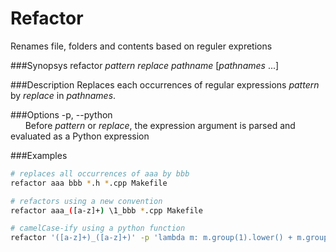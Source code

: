Refactor
========

Renames file, folders and contents based on reguler expretions

###Synopsys
  refactor *pattern* *replace* *pathname* [*pathnames* ...]


###Description
Replaces each occurrences of regular expressions *pattern* by *replace* in *pathnames*.


###Options
-p, --python  
&nbsp;&nbsp;&nbsp;&nbsp;&nbsp;&nbsp;Before *pattern* or *replace*, the expression argument is parsed and evaluated as a Python expression


###Examples
```bash
# replaces all occurrences of aaa by bbb
refactor aaa bbb *.h *.cpp Makefile

# refactors using a new convention
refactor aaa_([a-z]+) \1_bbb *.cpp Makefile

# camelCase-ify using a python function
refactor '([a-z]+)_([a-z]+)' -p 'lambda m: m.group(1).lower() + m.group(2).capitalize(),' *.h
```
